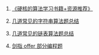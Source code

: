 1. [《硬核的算法学习书籍+资源推荐》](docs/dataStructures-algorithms/算法学习资源推荐.md)

   

2. [几道常见的字符串算法题总结 ](docs/dataStructures-algorithms/几道常见的子符串算法题.md)

   

3. [几道常见的链表算法题总结 ](docs/dataStructures-algorithms/几道常见的链表算法题.md)

   

4. [剑指 offer 部分编程题](docs/dataStructures-algorithms/剑指offer部分编程题.md)